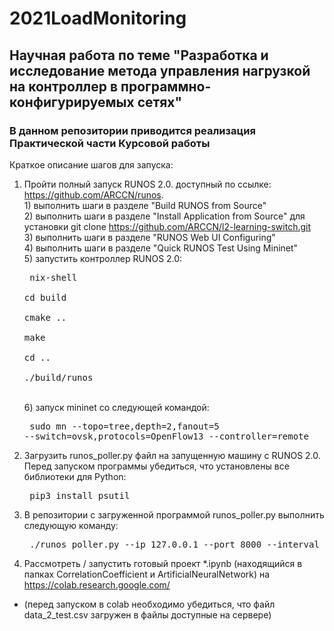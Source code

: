 # 2021LoadMonitoring #
   ## **Научная работа по теме "Разработка и исследование метода управления нагрузкой на контроллер в программно-конфигурируемых сетях"** 

### В данном репозитории приводится реализация Практической части Курсовой работы ###



Краткое описание шагов для запуска:
  
  1. Пройти полный запуск RUNOS 2.0. доступный по ссылке: https://github.com/ARCCN/runos.   
           1) выполнить шаги в разделе "Build RUNOS from Source"  
           2) выполнить шаги в разделе "Install Application from Source" для установки git clone https://github.com/ARCCN/l2-learning-switch.git  
	        3) выполнить шаги в разделе "RUNOS Web UI Configuring"  
	        4) выполнить шаги в разделе "Quick RUNOS Test Using Mininet"  
	        5) запустить контроллер RUNOS 2.0:   
		            <pre> nix-shell  
		            cd build  
		            cmake ..  
		            make  
		            cd ..  
		            ./build/runos </pre>  
	        6) запуск mininet со следующей командой:  
		            <pre> sudo mn --topo=tree,depth=2,fanout=5 --switch=ovsk,protocols=OpenFlow13 --controller=remote </pre>   
		
  
  2. Загрузить runos_poller.py файл на запущенную машину с RUNOS 2.0.   
      Перед запуском программы убедиться, что установлены все библиотеки для Python:  
		         <pre> pip3 install psutil </pre>  
  
  3. В репозитории с загруженной программой runos_poller.py выполнить следующую команду: 
       <pre> ./runos_poller.py --ip 127.0.0.1 --port 8000 --interval 1 > data_2_test.csv # где data_2_test.csv выходной файл, с собираемыми данными </pre>
       
  4. Рассмотреть / запустить готовый проект *.ipynb (находящийся в папках CorrelationCoefficient и ArtificialNeuralNetwork) на https://colab.research.google.com/
   - (перед запуском в colab необходимо убедиться, что файл data_2_test.csv загружен в файлы доступные на сервере)
